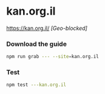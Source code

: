 # kan.org.il

https://kan.org.il/ _[Geo-blocked]_

### Download the guide

```sh
npm run grab --- --site=kan.org.il
```

### Test

```sh
npm test ---kan.org.il
```
